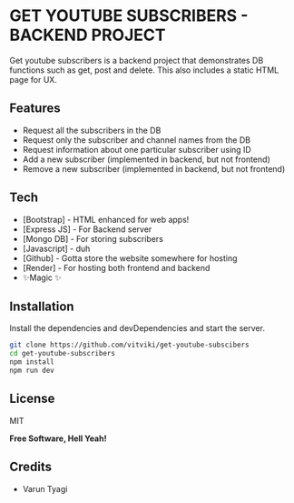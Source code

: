 # GET YOUTUBE SUBSCRIBERS - BACKEND PROJECT

Get youtube subscribers is a backend project that demonstrates DB functions such as get, post and delete. This also includes a static HTML page for UX.

## Features

- Request all the subscribers in the DB
- Request only the subscriber and channel names from the DB
- Request information about one particular subscriber using ID
- Add a new subscriber (implemented in backend, but not frontend)
- Remove a new subscriber (implemented in backend, but not frontend)

## Tech

- [Bootstrap] - HTML enhanced for web apps!
- [Express JS] - For Backend server
- [Mongo DB] - For storing subscribers
- [Javascript] - duh
- [Github] - Gotta store the website somewhere for hosting
- [Render] - For hosting both frontend and backend
- ✨Magic ✨

## Installation

Install the dependencies and devDependencies and start the server.

```sh
git clone https://github.com/vitviki/get-youtube-subscibers
cd get-youtube-subscribers
npm install
npm run dev
```

## License

MIT

**Free Software, Hell Yeah!**

## Credits

- Varun Tyagi
